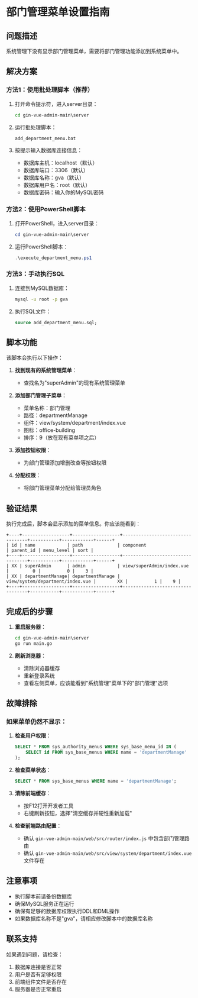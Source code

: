# 部门管理菜单设置指南

## 问题描述
系统管理下没有显示部门管理菜单，需要将部门管理功能添加到系统菜单中。

## 解决方案

### 方法1：使用批处理脚本（推荐）

1. 打开命令提示符，进入server目录：
   ```cmd
   cd gin-vue-admin-main\server
   ```

2. 运行批处理脚本：
   ```cmd
   add_department_menu.bat
   ```

3. 按提示输入数据库连接信息：
   - 数据库主机：localhost（默认）
   - 数据库端口：3306（默认）
   - 数据库名称：gva（默认）
   - 数据库用户名：root（默认）
   - 数据库密码：输入你的MySQL密码

### 方法2：使用PowerShell脚本

1. 打开PowerShell，进入server目录：
   ```powershell
   cd gin-vue-admin-main\server
   ```

2. 运行PowerShell脚本：
   ```powershell
   .\execute_department_menu.ps1
   ```

### 方法3：手动执行SQL

1. 连接到MySQL数据库：
   ```cmd
   mysql -u root -p gva
   ```

2. 执行SQL文件：
   ```sql
   source add_department_menu.sql;
   ```

## 脚本功能

该脚本会执行以下操作：

1. **找到现有的系统管理菜单**：
   - 查找名为"superAdmin"的现有系统管理菜单

2. **添加部门管理子菜单**：
   - 菜单名称：部门管理
   - 路径：departmentManage
   - 组件：view/system/department/index.vue
   - 图标：office-building
   - 排序：9（放在现有菜单项之后）

3. **添加按钮权限**：
   - 为部门管理添加增删改查等按钮权限

4. **分配权限**：
   - 将部门管理菜单分配给管理员角色

## 验证结果

执行完成后，脚本会显示添加的菜单信息。你应该能看到：

```
+----+------------------+------------------+----------------------------------+-----------+------------+------+
| id | name            | path             | component                        | parent_id | menu_level | sort |
+----+------------------+------------------+----------------------------------+-----------+------------+------+
| XX | superAdmin      | admin            | view/superAdmin/index.vue        |         0 |          0 |    3 |
| XX | departmentManage| departmentManage | view/system/department/index.vue |        XX |          1 |    9 |
+----+------------------+------------------+----------------------------------+-----------+------------+------+
```

## 完成后的步骤

1. **重启服务器**：
   ```cmd
   cd gin-vue-admin-main\server
   go run main.go
   ```

2. **刷新浏览器**：
   - 清除浏览器缓存
   - 重新登录系统
   - 查看左侧菜单，应该能看到"系统管理"菜单下的"部门管理"选项

## 故障排除

### 如果菜单仍然不显示：

1. **检查用户权限**：
   ```sql
   SELECT * FROM sys_authority_menus WHERE sys_base_menu_id IN (
       SELECT id FROM sys_base_menus WHERE name = 'departmentManage'
   );
   ```

2. **检查菜单状态**：
   ```sql
   SELECT * FROM sys_base_menus WHERE name = 'departmentManage';
   ```

3. **清除前端缓存**：
   - 按F12打开开发者工具
   - 右键刷新按钮，选择"清空缓存并硬性重新加载"

4. **检查前端路由配置**：
   - 确认 `gin-vue-admin-main/web/src/router/index.js` 中包含部门管理路由
   - 确认 `gin-vue-admin-main/web/src/view/system/department/index.vue` 文件存在

## 注意事项

- 执行脚本前请备份数据库
- 确保MySQL服务正在运行
- 确保有足够的数据库权限执行DDL和DML操作
- 如果数据库名称不是"gva"，请相应修改脚本中的数据库名称

## 联系支持

如果遇到问题，请检查：
1. 数据库连接是否正常
2. 用户是否有足够权限
3. 前端组件文件是否存在
4. 服务器是否正常重启